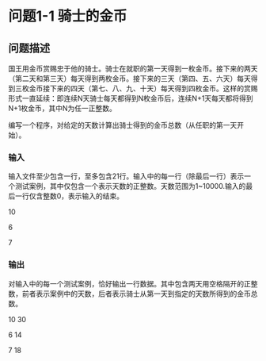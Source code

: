 # 问题1-1 骑士的金币

## 问题描述

国王用金币赏赐忠于他的骑士。骑士在就职的第一天得到一枚金币。接下来的两天（第二天和第三天）每天得到两枚金币。接下来的三天（第四、五、六天）每天得到三枚金币接下来的四天（第七、八、九、十天）每天得到四枚金币。这样的赏赐形式一直延续：即连续N天骑士每天都得到N枚金币后，连续N+1天每天都将得到N+1枚金币，其中N为任一正整数。

编写一个程序，对给定的天数计算出骑士得到的金币总数（从任职的第一天开始）。

### 输入

输入文件至少包含一行，至多包含21行。输入中的每一行（除最后一行）表示一个测试案例，其中仅包含一个表示天数的正整数。天数范围为1~10000.输入的最后一行仅含整数0，表示输入的结束。

10

6

7

### 输出

对输入中的每一个测试案例，恰好输出一行数据。其中包含两天用空格隔开的正整数，前者表示案例中的天数，后者表示骑士从第一天到指定的天数所得到的金币总数。

10 30

6 14

7 18


